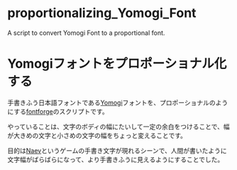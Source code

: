 # proportionalizing_Yomogi_Font
A script to convert Yomogi Font to a proportional font.

# Yomogiフォントをプロポーショナル化する
手書きふう日本語フォントである[Yomogi](https://github.com/satsuyako/YomogiFont)フォントを、プロポーショナルのようにする[fontforge](https://fontforge.org/en-US/)のスクリプトです。

やっていることは、文字のボディの幅にたいして一定の余白をつけることで、幅が大きめの文字と小さめの文字の幅をちょっと変えることです。

目的は[Naev](https://naev.org/)というゲームの手書き文字が現れるシーンで、人間が書いたように文字幅がばらばらになって、より手書きふうに見えるようにすることでした。
